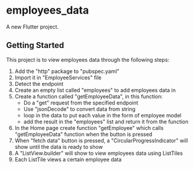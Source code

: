 # employees_data

A new Flutter project.

## Getting Started

This project is to view employees data through the following steps:
1. Add the "http" package to "pubspec.yaml"
2. Import it in "EmployeeServices" file
3. Detect the endpoint
4. Create an empty list called "employees" to add employees data in
5. Create a function called "getEmployeeData", in this function:
    - Do a "get" request from the specified endpoint
    - Use "jsonDecode" to convert data from string
    - loop in the data to put each value in the form of employee model
    - add the result in the "employees" list and return it from the function
6. In the Home page create function "getEmployee" which calls "getEmployeeData" function when the button is pressed
7. When "fetch data" button is pressed, a "CircularProgressIndicator" will show until the data is ready to show
8. A "ListView.builder" will show to view employees data using ListTiles
9. Each ListTile views a certain employee data